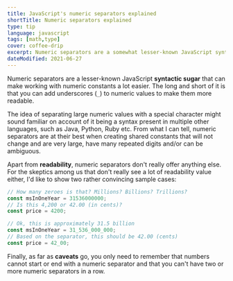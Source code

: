 ```yaml
---
title: JavaScript's numeric separators explained
shortTitle: Numeric separators explained
type: tip
language: javascript
tags: [math,type]
cover: coffee-drip
excerpt: Numeric separators are a somewhat lesser-known JavaScript syntactic sugar that can make working with large constants a lot easier.
dateModified: 2021-06-27
---
```


Numeric separators are a lesser-known JavaScript **syntactic sugar** that can make working with numeric constants a lot easier. The long and short of it is that you can add underscores (`_`) to numeric values to make them more readable.

The idea of separating large numeric values with a special character might sound familiar on account of it being a syntax present in multiple other languages, such as Java, Python, Ruby etc. From what I can tell, numeric separators are at their best when creating shared constants that will not change and are very large, have many repeated digits and/or can be ambiguous.

Apart from **readability**, numeric separators don't really offer anything else. For the skeptics among us that don't really see a lot of readability value either, I'd like to show two rather convincing sample cases:

```js
// How many zeroes is that? Millions? Billions? Trillions?
const msInOneYear = 31536000000;
// Is this 4,200 or 42.00 (in cents)?
const price = 4200;

// Ok, this is approximately 31.5 billion
const msInOneYear = 31_536_000_000;
// Based on the separator, this should be 42.00 (cents)
const price = 42_00;
```

Finally, as far as **caveats** go, you only need to remember that numbers cannot start or end with a numeric separator and that you can't have two or more numeric separators in a row.
